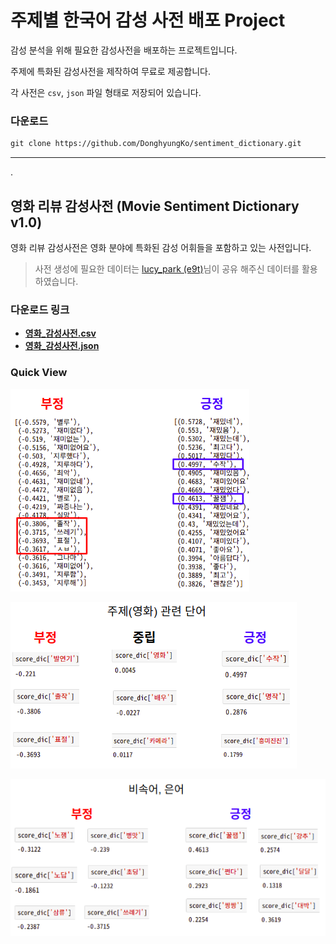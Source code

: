 # **주제별 한국어 감성 사전 배포 Project**

감성 분석을 위해 필요한 감성사전을 배포하는 프로젝트입니다.

주제에 특화된 감성사전을 제작하여 무료로 제공합니다.


각 사전은 `csv`, `json` 파일 형태로 저장되어 있습니다.

### 다운로드
``` markdown
git clone https://github.com/DonghyungKo/sentiment_dictionary.git
```

---

.

## **영화 리뷰 감성사전 (Movie Sentiment Dictionary v1.0)**
영화 리뷰 감성사전은 영화 분야에 특화된 감성 어휘들을 포함하고 있는 사전입니다.

> 사전 생성에 필요한 데이터는 [lucy_park (e9t)](https://github.com/e9t/nsmc)님이 공유 해주신 데이터를 활용하였습니다.

### **다운로드 링크**
- **[영화_감성사전.csv](https://drive.google.com/file/d/1jaZoEWFeGIKhVbH_cPRciciLkSesz1El/view?usp=sharing)**
- **[영화_감성사전.json](https://drive.google.com/open?id=1pRDX88r2T9y2Pl0GdFpLassFi3IlnVN0)**


### Quick View


![](assets/markdown-img-paste-20190330144750200.png)

![](assets/markdown-img-paste-2019033014473248.png)

![](assets/markdown-img-paste-20190330144714944.png)
